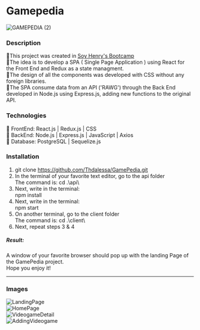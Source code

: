 
# Gamepedia
![GAMEPEDIA (2)](https://user-images.githubusercontent.com/89609966/157931512-5a7a6b9e-2341-44c7-baee-d4338e8ebf0c.gif)

### Description
🔹This project was created in [Soy Henry's Bootcamp](https://www.soyhenry.com/)  
🔹The idea is to develop a SPA ( Single Page Application ) using React for the Front End and Redux as a state managment.  
🔹The design of all the components was developed with CSS without any foreign libraries.  
🔹The SPA consume data from an API ('RAWG') through the Back End developed in Node.js using Express.js, adding new functions to the original API.

### Technologies

🔹 FrontEnd: React.js | Redux.js | CSS  
🔹 BackEnd: Node.js | Express.js | JavaScript | Axios  
🔹 Database: PostgreSQL | Sequelize.js

### Installation

1. git clone https://github.com/Thdalessa/GamePedia.git
2. In the terminal of your favorite text editor, go to the api folder  
   The command is: cd .\api\
3. Next, write in the terminal:  
   npm install 
4. Next, write in the terminal:  
   npm start 
5. On another terminal, go to the client folder  
   The command is: cd .\client\
6. Next, repeat steps 3 & 4  
##### Result:   

A window of your favorite browser should pop up with the landing Page
of the GamePedia project.  
Hope you enjoy it!

-------------------------------------------------------------------------------------------------------------------------

### Images
![LandingPage](https://user-images.githubusercontent.com/89609966/156949395-70639f9c-e8b5-47cc-acfb-f05eb3fd264d.png)  
![HomePage](https://user-images.githubusercontent.com/89609966/157926373-5ca19497-44d7-4beb-bc2a-2efef775ef35.png)  
![VideogameDetail](https://user-images.githubusercontent.com/89609966/157926307-fb7a7bca-2236-4f60-84a1-1b09d6160fde.png)  
![AddingVideogame](https://user-images.githubusercontent.com/89609966/157926301-ebf776af-72c5-4aa7-9949-44740b131d53.png)  



